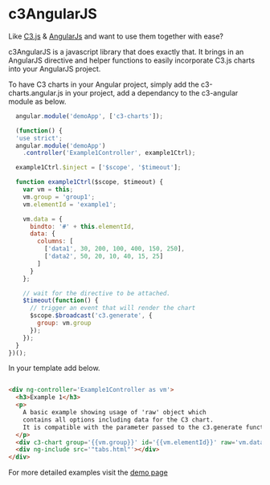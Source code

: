c3AngularJS
====
Like [C3.js](http://c3js.org/) & [AngularJs](https://angularjs.org/) and want
to use them together with ease?

c3AngularJS is a javascript library that does exactly that. It brings in an
AngularJS directive and helper functions to easily incorporate C3.js charts
into your AngularJS project.

To have C3 charts in your Angular project, simply add the c3-charts.angular.js
in your project, add a dependancy to the c3-angular module as below.

```javascript
  angular.module('demoApp', ['c3-charts']);

  (function() {
  'use strict';
  angular.module('demoApp')
    .controller('Example1Controller', example1Ctrl);

  example1Ctrl.$inject = ['$scope', '$timeout'];

  function example1Ctrl($scope, $timeout) {
    var vm = this;
    vm.group = 'group1';
    vm.elementId = 'example1';

    vm.data = {
      bindto: '#' + this.elementId,
      data: {
        columns: [
          ['data1', 30, 200, 100, 400, 150, 250],
          ['data2', 50, 20, 10, 40, 15, 25]
        ]
      }
    };

    // wait for the directive to be attached.
    $timeout(function() {
      // trigger an event that will render the chart
      $scope.$broadcast('c3.generate', {
        group: vm.group
      });
    });
  }
})();
```
In your template add below.
```html

<div ng-controller='Example1Controller as vm'>
  <h3>Example 1</h3>
  <p>
    A basic example showing usage of 'raw' object which
    contains all options including data for the C3 chart.
    It is compatible with the parameter passed to the c3.generate function.
  </p>
  <div c3-chart group='{{vm.group}}' id='{{vm.elementId}}' raw='vm.data'></div>
  <div ng-include src='"tabs.html"'></div>
</div>

```

For more detailed examples visit the [demo page](http://kjavia.github.io/c3AngularJS/)
